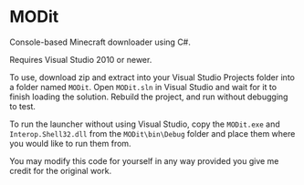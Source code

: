 # MODit
Console-based Minecraft downloader using C#.

Requires Visual Studio 2010 or newer.

To use, download zip and extract into your Visual Studio Projects folder into a folder named `MODit`. Open `MODit.sln` in Visual Studio and wait for it to finish loading the solution. Rebuild the project, and run without debugging to test.

To run the launcher without using Visual Studio, copy the `MODit.exe` and `Interop.Shell32.dll` from the `MODit\bin\Debug` folder and place them where you would like to run them from.

You may modify this code for yourself in any way provided you give me credit for the original work.
